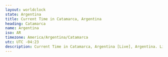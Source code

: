 ```yaml
---
layout: worldclock
state: Argentina
title: Current Time in Catamarca, Argentina
heading: Catamarca
name: Argentina
iso: AR
timezone: America/Argentina/Catamarca
utc: UTC -04:23
description: Current Time in Catamarca, Argentina [Live], Argentina. Live update now time in Catamarca, timezone America/Argentina/Catamarca, UTC -04:23, Country ISO code & Current Local Time.
---
```


